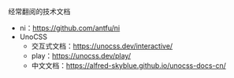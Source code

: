 经常翻阅的技术文档

- ni：https://github.com/antfu/ni
- UnoCSS
  - 交互式文档：https://unocss.dev/interactive/
  - play：https://unocss.dev/play/
  - 中文文档：https://alfred-skyblue.github.io/unocss-docs-cn/